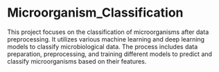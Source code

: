 # Microorganism_Classification
This project focuses on the classification of microorganisms after data preprocessing. It utilizes various machine learning and deep learning models to classify microbiological data. The process includes data preparation, preprocessing, and training different models to predict and classify microorganisms based on their features.
